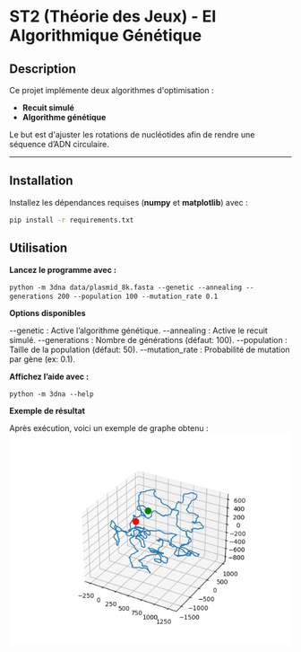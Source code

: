 # ST2 (Théorie des Jeux) - EI Algorithmique Génétique

## Description  
Ce projet implémente deux algorithmes d'optimisation :
- **Recuit simulé**  
- **Algorithme génétique**

Le but est d'ajuster les rotations de nucléotides afin de rendre une séquence d’ADN circulaire.

---

## Installation  
Installez les dépendances requises (**numpy** et **matplotlib**) avec :  

```bash
pip install -r requirements.txt
```

## Utilisation

**Lancez le programme avec :**

```
python -m 3dna data/plasmid_8k.fasta --genetic --annealing --generations 200 --population 100 --mutation_rate 0.1
```

**Options disponibles**

--genetic : Active l’algorithme génétique.
    --annealing : Active le recuit simulé.
    --generations <int> : Nombre de générations (défaut: 100).
    --population <int> : Taille de la population (défaut: 50).
    --mutation_rate <float> : Probabilité de mutation par gène (ex: 0.1).

**Affichez l’aide avec :**

```
python -m 3dna --help
```

**Exemple de résultat**

Après exécution, voici un exemple de graphe obtenu :
![Exemple de graphe](data/example.png)
